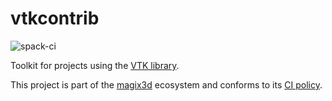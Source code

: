 # vtkcontrib

![spack-ci](https://github.com/LIHPC-Computational-Geometry/vtkcontrib/actions/workflows/spack-ci.yml/badge.svg)

Toolkit for projects using the [VTK library](https://vtk.org/).

This project is part of the [magix3d](https://github.com/LIHPC-Computational-Geometry/magix3d) ecosystem and conforms to its [CI policy](https://github.com/LIHPC-Computational-Geometry/spack_recipes#development-in-magix3d-ecosystem-projects).